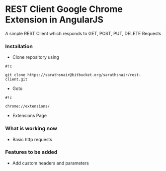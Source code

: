 # REST Client Google Chrome Extension in AngularJS #

A simple REST Client which responds to GET, POST, PUT, DELETE Requests

### Installation ###
* Clone repository using 
```
#!c

git clone https://sarathsnair@bitbucket.org/sarathsnair/rest-client.git
```
* Goto 
```
#!c

chrome://extensions/
```
 - Extensions Page


### What is working now ###
* Basic http requests

### Features to be added ###
* Add custom headers and parameters